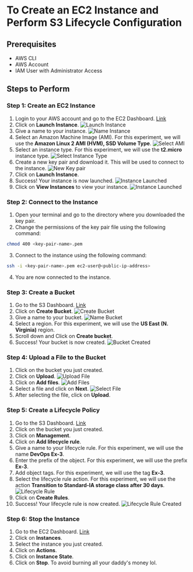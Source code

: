 # To Create an EC2 Instance and Perform S3 Lifecycle Configuration

## Prerequisites

- AWS CLI
- AWS Account
- IAM User with Administrator Access


## Steps to Perform

### Step 1: Create an EC2 Instance

1. Login to your AWS account and go to the EC2 Dashboard. [Link](https://console.aws.amazon.com/ec2/v2/home?region=us-east-1#Home:)
2. Click on **Launch Instance**.
![Launch Instance](./assets/Ex-3/Ex-3.1.png)
3. Give a name to your instance.
![Name Instance](./assets/Ex-3/Ex-3.2.png)
4. Select an Amazon Machine Image (AMI). For this experiment, we will use the **Amazon Linux 2 AMI (HVM), SSD Volume Type**.
![Select AMI](./assets/Ex-3/Ex-3.3.png)
5. Select an instance type. For this experiment, we will use the **t2.micro** instance type.
![Select Instance Type](./assets/Ex-3/Ex-3.4.png)
6. Create a new key pair and download it. This will be used to connect to the instance.
![New Key pair](./assets/Ex-3/Ex-3.5.png)
7. Click on **Launch Instance**.
8. Success! Your instance is now launched.
![Instance Launched](./assets/Ex-3/Ex-3.6.png)
9. Click on **View Instances** to view your instance.
![Instance Launched](./assets/Ex-3/Ex-3.7.png)


### Step 2: Connect to the Instance

1. Open your terminal and go to the directory where you downloaded the key pair.
2. Change the permissions of the key pair file using the following command:
```bash
chmod 400 <key-pair-name>.pem
```
3. Connect to the instance using the following command:
```bash
ssh -i <key-pair-name>.pem ec2-user@<public-ip-address>
```
4. You are now connected to the instance.


### Step 3: Create a Bucket

1. Go to the S3 Dashboard. [Link](https://s3.console.aws.amazon.com/s3/home?region=us-east-1#)
2. Click on **Create Bucket**.
![Create Bucket](./assets/Ex-3/Ex-3.8.png)
3. Give a name to your bucket.
![Name Bucket](./assets/Ex-3/Ex-3.9.png)
4. Select a region. For this experiment, we will use the **US East (N. Virginia)** region.
5. Scroll down and Click on **Create bucket**.
6. Success! Your bucket is now created.
![Bucket Created](./assets/Ex-3/Ex-3.10.png)


### Step 4: Upload a File to the Bucket

1. Click on the bucket you just created.
2. Click on **Upload**.
![Upload File](./assets/Ex-3/Ex-3.11.png)
3. Click on **Add files**.
![Add Files](./assets/Ex-3/Ex-3.12.png)
4. Select a file and click on **Next**.
![Select File](./assets/Ex-3/Ex-3.13.png)
5. After selecting the file, click on **Upload**.


### Step 5: Create a Lifecycle Policy

1. Go to the S3 Dashboard. [Link](https://s3.console.aws.amazon.com/s3/home?region=us-east-1#)
2. Click on the bucket you just created.
3. Click on **Management**.
4. Click on **Add lifecycle rule**.
5. Give a name to your lifecycle rule. For this experiment, we will use the name **DevOps Ex-3**.
6. Enter the prefix of the object. For this experiment, we will use the prefix **Ex-3**.
7. Add object tags. For this experiment, we will use the tag **Ex-3**.
8. Select the lifecycle rule action. For this experiment, we will use the action **Transition to Standard-IA storage class after 30 days**.
![Lifecycle Rule](./assets/Ex-3/Ex-3.14.png)
9. Click on **Create Rules**.
10. Success! Your lifecycle rule is now created.
![Lifecycle Rule Created](./assets/Ex-3/Ex-3.15.png)

<!-- Stopping the Ex2 instance to avoid burning all your money lol -->

### Step 6: Stop the Instance

1. Go to the EC2 Dashboard. [Link](https://console.aws.amazon.com/ec2/v2/home?region=us-east-1#Home:)
2. Click on **Instances**.
3. Select the instance you just created.
4. Click on **Actions**.
5. Click on **Instance State**.
6. Click on **Stop**. To avoid burning all your daddy's money lol. 




